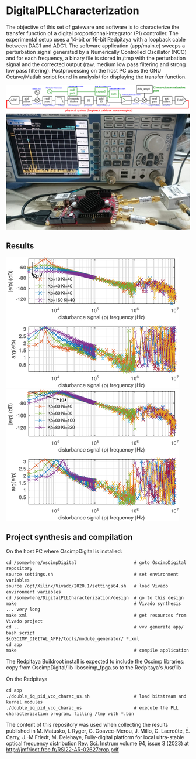 # DigitalPLLCharacterization

The objective of this set of gateware and software is to characterize the transfer
function of a digital proportionnal-integrator (PI) controller. The experimental
setup uses a 14-bit or 16-bit Redpitaya with a loopback cable between DAC1 and ADC1.
The software application (app/main.c) sweeps a perturbation signal generated by a
Numerically Controlled Oscillator (NCO) and for each frequency, a binary file is stored
in /tmp with the perturbation signal and the corrected output (raw, medium low pass filtering
and strong low pass filtering). Postprocessing on the host PC uses the GNU Octave/Matlab
script found in analysis/ for displaying the transfer function.

<img src="analysis/schematic.png">

<img src="analysis/DSC_0445.JPG">

## Results

<img src="analysis/Kp.png">
<img src="analysis/Ki.png">

## Project synthesis and compilation

On the host PC where OscimpDigital is installed:
```
cd /somewhere/oscimpDigital                      # goto OscimpDigital repository
source settings.sh                               # set environment variables
source /opt/Xilinx/Vivado/2020.1/settings64.sh   # load Vivado environment variables 
cd /somewhere/DigitalPLLCharacterization/design  # go to this design
make                                             # Vivado synthesis ... very long
make xml                                         # get resources from Vivado project
cd ..                                            # vvv generate app/ bash script
${OSCIMP_DIGITAL_APP}/tools/module_generator/ *.xml
cd app
make                                             # compile application
```

The Redpitaya Buildroot install is expected to include the Oscimp libraries: copy from OscimpDigital/lib
liboscimp_fpga.so to the Redpitaya's /usr/lib

On the Redpitaya
```
cd app
./double_iq_pid_vco_charac_us.sh                 # load bitstream and kernel modules
./double_iq_pid_vco_charac_us                    # execute the PLL characterization program, filling /tmp with *.bin
```

The content of this repository was used when collecting the results published in M. Matusko, I. Ryger, G. Goavec-Merou, J. Millo, C. Lacroûte, É. Carry, J.-M Friedt, M. Delehaye, Fully-digital platform for local ultra-stable optical frequency distribution Rev. Sci. Instrum volume 94, issue 3 (2023) at http://jmfriedt.free.fr/RSI22-AR-02627crop.pdf
